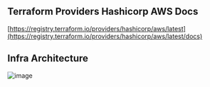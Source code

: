 ## Terraform Providers Hashicorp AWS Docs
[https://registry.terraform.io/providers/hashicorp/aws/latest](https://registry.terraform.io/providers/hashicorp/aws/latest/docs)

## Infra Architecture
![image](https://github.com/user-attachments/assets/5628729e-b654-45e8-86d6-0c743bdc56fa)
